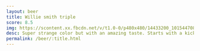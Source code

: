 ```yaml
---
layout: beer
title: Willie smith triple
score: 8.5
img: https://scontent.xx.fbcdn.net/v/t1.0-0/p480x480/14433200_10154470831183745_4447106305531667099_n.jpg?oh=4eacbabd4fe46636cc49bda7cd0586f2&oe=58689AF1
desc: Super strange color but with an amazing taste. Starts with a kick then followed by a mild berry sweetness which then mellows out for a smooth finish
permalink: /beer/:title.html
---
```

